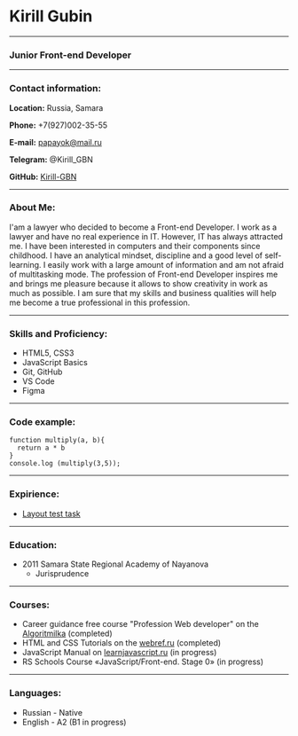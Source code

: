 # Kirill Gubin
********************************************************************************************************************
### Junior Front-end Developer
********************************************************************************************************************
### Contact information:

**Location:** Russia, Samara

**Phone:** +7(927)002-35-55

**E-mail:** papayok@mail.ru

**Telegram:** @Kirill_GBN

**GitHub:** [Kirill-GBN](https://github.com/Kirill-GBN)

********************************************************************************************************************
### About Me:

I'am a lawyer who decided to become a Front-end Developer.
I work as a lawyer and have no real experience in IT.
However, IT has always attracted me. I have been interested in computers and their components since childhood.
I have an analytical mindset, discipline and a good level of self-learning. I easily work with a large amount of information and am not afraid of multitasking mode.
The profession of Front-end Developer inspires me and brings me pleasure because it allows to show creativity in work as much as possible.
I am sure that my skills and business qualities will help me become a true professional in this profession.

*********************************************************************************************************************
### Skills and Proficiency:

* HTML5, CSS3
* JavaScript Basics
* Git, GitHub
* VS Code
* Figma

*********************************************************************************************************************
### Code example:

```
function multiply(a, b){
  return a * b 
}
console.log (multiply(3,5));
```
*********************************************************************************************************************
### Expirience:

* [Layout test task](https://github.com/Kirill-GBN/Test-task)

*********************************************************************************************************************
### Education:

* 2011 Samara State Regional Academy of Nayanova
    - Jurisprudence

*********************************************************************************************************************
### Courses:

* Career guidance free course "Profession Web developer" on the [Algoritmilka](https://algoritmika.org/) (completed)
* HTML and CSS Tutorials on the [webref.ru](https://webref.ru/) (completed) 
* JavaScript Manual on [learnjavascript.ru](https://learn.javascript.ru/) (in progress)
* RS Schools Course «JavaScript/Front-end. Stage 0» (in progress)

**********************************************************************************************************************
### Languages:

* Russian - Native
* English - A2 (B1 in progress)